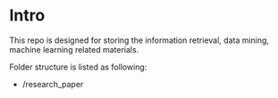 # Intro

This repo is designed for storing the information retrieval, data mining, machine learning related materials.

Folder structure is listed as following:

   * /research_paper


